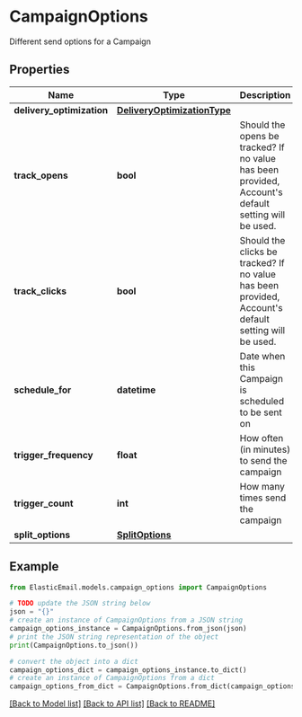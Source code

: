 # CampaignOptions

Different send options for a Campaign

## Properties

Name | Type | Description | Notes
------------ | ------------- | ------------- | -------------
**delivery_optimization** | [**DeliveryOptimizationType**](DeliveryOptimizationType.md) |  | [optional] 
**track_opens** | **bool** | Should the opens be tracked? If no value has been provided, Account&#39;s default setting will be used. | [optional] 
**track_clicks** | **bool** | Should the clicks be tracked? If no value has been provided, Account&#39;s default setting will be used. | [optional] 
**schedule_for** | **datetime** | Date when this Campaign is scheduled to be sent on | [optional] 
**trigger_frequency** | **float** | How often (in minutes) to send the campaign | [optional] 
**trigger_count** | **int** | How many times send the campaign | [optional] 
**split_options** | [**SplitOptions**](SplitOptions.md) |  | [optional] 

## Example

```python
from ElasticEmail.models.campaign_options import CampaignOptions

# TODO update the JSON string below
json = "{}"
# create an instance of CampaignOptions from a JSON string
campaign_options_instance = CampaignOptions.from_json(json)
# print the JSON string representation of the object
print(CampaignOptions.to_json())

# convert the object into a dict
campaign_options_dict = campaign_options_instance.to_dict()
# create an instance of CampaignOptions from a dict
campaign_options_from_dict = CampaignOptions.from_dict(campaign_options_dict)
```
[[Back to Model list]](../README.md#documentation-for-models) [[Back to API list]](../README.md#documentation-for-api-endpoints) [[Back to README]](../README.md)


